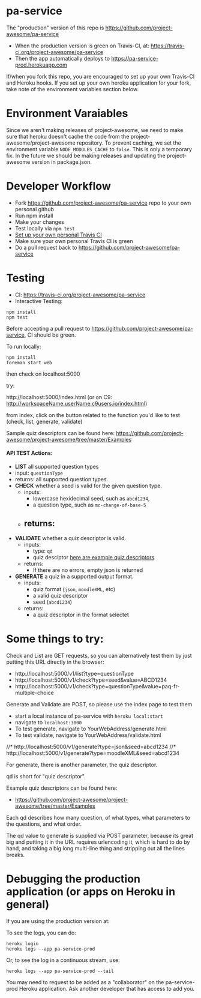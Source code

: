 # pa-service

The "production" version of this repo is https://github.com/project-awesome/pa-service 
* When the production version is green on Travis-CI, at: https://travis-ci.org/project-awesome/pa-service
* Then the app automatically deploys to https://pa-service-prod.herokuapp.com
 
If/when you fork this repo, you are encouraged to set up your own Travis-CI and Heroku hooks. If you set up your own heroku application for your fork, take note of the environment variables section below.

# Environment Varaiables
Since we aren't making releases of project-awesome, we need to make sure that heroku doesn't cache the code from the project-awesome/project-awesome repository. To prevent caching, we set the environment variable `NODE_MODULES_CACHE` to `false`. This is only a temporary fix. In the future we should be making releases and updating the project-awesome version in package.json.

# Developer Workflow
* Fork https://github.com/project-awesome/pa-service repo to your own personal github
* Run npm install
* Make your changes
* Test locally via `npm test`
* [Set up your own personal Travis CI](https://github.com/project-awesome/TEAM-DOCUMENTATION/blob/master/HOW-TO-TRAVIS-CI.md)
* Make sure your own personal Travis CI is green
* Do a pull request back to https://github.com/project-awesome/pa-service
# Testing
* CI: https://travis-ci.org/project-awesome/pa-service
* Interactive Testing: 
```
npm install
npm test
```
Before accepting a pull request to https://github.com/project-awesome/pa-service, CI should be green.

To run locally:

```
npm install
foreman start web

```

then check on localhost:5000

try:

http://localhost:5000/index.html (or on C9: http://workspaceName.userName.c9users.io/index.html)

from index, click on the button related to the function you'd like to test (check, list, generate, validate)

Sample quiz descriptors can be found here: https://github.com/project-awesome/project-awesome/tree/master/Examples

#### API TEST Actions:
- **LIST** all supported question types
 - input: `questionType`
 - returns: all supported question types.
- **CHECK** whether a seed is valid for the given question type.
  - inputs: 
    - lowercase hexidecimal seed, such as `abcd1234`,
    - a question type, such as `mc-change-of-base-5`
  - returns:
    - 
- **VALIDATE** whether a quiz descriptor is valid. 
  - inputs:
    - type: `qd` 
    - quiz desciptor [here are example quiz descriptors](https://github.com/project-awesome/project-awesome/tree/master/Examples)
  - returns: 
    - If there are no errors, empty json is returned
- **GENERATE** a quiz in a supported output format.
  - inputs:
    - quiz format (`json`, `moodleXML`, etc) 
    - a valid quiz descriptor
    - seed (`abcd1234`)
  - returns: 
    - a quiz descriptor in the format selectet

# Some things to try:

Check and List are GET requests, so you can alternatively test them by just putting 
this URL directly in the browser:

* http://localhost:5000/v1/list?type=questionType
* http://localhost:5000/v1/check?type=seed&value=ABCD1234
* http://localhost:5000/v1/check?type=questionType&value=paq-fr-multiple-choice

Generate and Validate are POST, so please use the index page to test them
* start a local instance of pa-service with `heroku local:start`
* navigate to `localhost:3000`
* To test generate, navigate to YourWebAddress/generate.html
* To test validate, navigate to YourWebAddress/validate.html

//* http://localhost:5000/v1/generate?type=json&seed=abcd1234
//* http://localhost:5000/v1/generate?type=moodleXML&seed=abcd1234

For generate, there is another parameter, the quiz descriptor.

qd is short for "quiz descriptor".

Example quiz descriptors can be found here:

* https://github.com/project-awesome/project-awesome/tree/master/Examples

Each qd describes how many question, of what types,
what parameters to the questions, and what order.

The qd value to generate is supplied via POST
parameter, because its great big and putting it in the
URL requires urlencoding it, which is hard to do by
hand, and taking a big long multi-line thing and
stripping out all the lines breaks.

# Debugging the production application (or apps on Heroku in general)

If you are using the production version at:

To see the logs, you can do:

```
heroku login
heroku logs --app pa-service-prod
```

Or, to see the log in a continuous stream, use:

```
heroku logs --app pa-service-prod --tail
```


You may need to request to be added as a "collaborator" on the pa-service-prod Heroku application.  Ask another developer that has access to add you.
